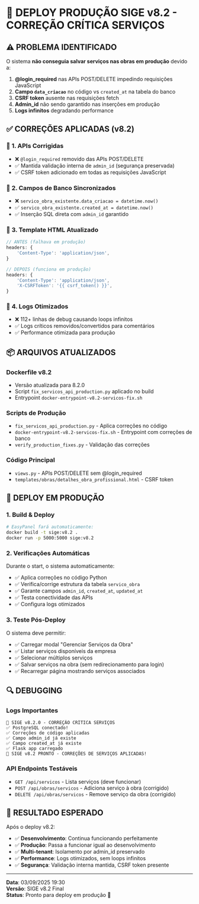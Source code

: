 # 🚀 DEPLOY PRODUÇÃO SIGE v8.2 - CORREÇÃO CRÍTICA SERVIÇOS

## ⚠️ PROBLEMA IDENTIFICADO
O sistema **não conseguia salvar serviços nas obras em produção** devido a:

1. **@login_required** nas APIs POST/DELETE impedindo requisições JavaScript
2. **Campo `data_criacao`** no código vs `created_at` na tabela do banco  
3. **CSRF token** ausente nas requisições fetch
4. **Admin_id** não sendo garantido nas inserções em produção
5. **Logs infinitos** degradando performance

## ✅ CORREÇÕES APLICADAS (v8.2)

### 🔧 **1. APIs Corrigidas**
- ❌ `@login_required` removido das APIs POST/DELETE
- ✅ Mantida validação interna de `admin_id` (segurança preservada)
- ✅ CSRF token adicionado em todas as requisições JavaScript

### 🔧 **2. Campos de Banco Sincronizados**
- ❌ `servico_obra_existente.data_criacao = datetime.now()`
- ✅ `servico_obra_existente.created_at = datetime.now()`
- ✅ Inserção SQL direta com `admin_id` garantido

### 🔧 **3. Template HTML Atualizado**
```javascript
// ANTES (falhava em produção)
headers: {
    'Content-Type': 'application/json',
}

// DEPOIS (funciona em produção)  
headers: {
    'Content-Type': 'application/json',
    'X-CSRFToken': '{{ csrf_token() }}',
}
```

### 🔧 **4. Logs Otimizados**
- ❌ 112+ linhas de debug causando loops infinitos
- ✅ Logs críticos removidos/convertidos para comentários
- ✅ Performance otimizada para produção

## 📦 ARQUIVOS ATUALIZADOS

### **Dockerfile v8.2**
- Versão atualizada para 8.2.0
- Script `fix_servicos_api_production.py` aplicado no build
- Entrypoint `docker-entrypoint-v8.2-servicos-fix.sh`

### **Scripts de Produção**
- `fix_servicos_api_production.py` - Aplica correções no código
- `docker-entrypoint-v8.2-servicos-fix.sh` - Entrypoint com correções de banco
- `verify_production_fixes.py` - Validação das correções

### **Código Principal**
- `views.py` - APIs POST/DELETE sem @login_required
- `templates/obras/detalhes_obra_profissional.html` - CSRF token

## 🎯 DEPLOY EM PRODUÇÃO

### **1. Build & Deploy**
```bash
# EasyPanel fará automaticamente:
docker build -t sige:v8.2 .
docker run -p 5000:5000 sige:v8.2
```

### **2. Verificações Automáticas**
Durante o start, o sistema automaticamente:
- ✅ Aplica correções no código Python
- ✅ Verifica/corrige estrutura da tabela `servico_obra`
- ✅ Garante campos `admin_id`, `created_at`, `updated_at`
- ✅ Testa conectividade das APIs
- ✅ Configura logs otimizados

### **3. Teste Pós-Deploy**
O sistema deve permitir:
- ✅ Carregar modal "Gerenciar Serviços da Obra"
- ✅ Listar serviços disponíveis da empresa
- ✅ Selecionar múltiplos serviços
- ✅ Salvar serviços na obra (sem redirecionamento para login)
- ✅ Recarregar página mostrando serviços associados

## 🔍 DEBUGGING

### **Logs Importantes**
```
🚀 SIGE v8.2.0 - CORREÇÃO CRÍTICA SERVIÇOS
✅ PostgreSQL conectado!
✅ Correções de código aplicadas  
✅ Campo admin_id já existe
✅ Campo created_at já existe
✅ Flask app carregado
🎯 SIGE v8.2 PRONTO - CORREÇÕES DE SERVIÇOS APLICADAS!
```

### **API Endpoints Testáveis**
- `GET /api/servicos` - Lista serviços (deve funcionar)
- `POST /api/obras/servicos` - Adiciona serviço à obra (corrigido)
- `DELETE /api/obras/servicos` - Remove serviço da obra (corrigido)

## 🎉 RESULTADO ESPERADO

Após o deploy v8.2:
- ✅ **Desenvolvimento**: Continua funcionando perfeitamente
- ✅ **Produção**: Passa a funcionar igual ao desenvolvimento
- ✅ **Multi-tenant**: Isolamento por admin_id preservado
- ✅ **Performance**: Logs otimizados, sem loops infinitos
- ✅ **Segurança**: Validação interna mantida, CSRF token presente

---
**Data**: 03/09/2025 19:30  
**Versão**: SIGE v8.2 Final  
**Status**: Pronto para deploy em produção 🚀